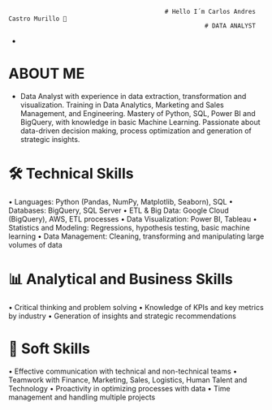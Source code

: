                                                # Hello I´m Carlos Andres Castro Murillo 👋
                                                          # DATA ANALYST
-                                
# ABOUT ME
- Data Analyst with experience in data extraction, transformation and visualization. Training in Data Analytics, Marketing and Sales Management, and Engineering. Mastery of Python, SQL, Power BI and BigQuery, with knowledge in basic Machine Learning. Passionate about data-driven decision making, process optimization and generation of strategic insights.

# 🛠️ Technical Skills
• Languages: Python (Pandas, NumPy, Matplotlib, Seaborn), SQL
• Databases: BigQuery, SQL Server
• ETL & Big Data: Google Cloud (BigQuery), AWS, ETL processes
• Data Visualization: Power BI, Tableau
• Statistics and Modeling: Regressions, hypothesis testing, basic machine learning
• Data Management: Cleaning, transforming and manipulating large volumes of data

#  📊 Analytical and Business Skills
• Critical thinking and problem solving
• Knowledge of KPIs and key metrics by industry
• Generation of insights and strategic recommendations

# 🤝 Soft Skills
• Effective communication with technical and non-technical teams
• Teamwork with Finance, Marketing, Sales, Logistics, Human Talent and Technology
• Proactivity in optimizing processes with data
• Time management and handling multiple projects
<!--    JHHJKKK
**CarlosDataAnalyst/CarlosDataAnalyst** is a Data Analyst✨ _special_ ✨ repository because its `README.md` (this file) appears on your GitHub profile.

Here are some ideas to get you started:

- 🔭 I’m currently working on ...
- 🌱 I’m currently learning ...
- 👯 I’m looking to collaborate on ...
- 🤔 I’m looking for help with ...
- 💬 Ask me about ...
- 📫 How to reach me: ...
- 😄 Pronouns: ...
- ⚡ Fun fact: ...
-->
